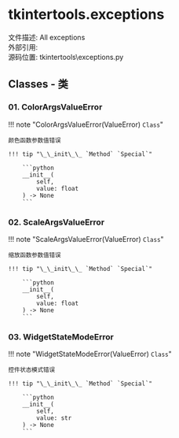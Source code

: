 tkintertools.exceptions
===

文件描述: All exceptions  
外部引用:   
源码位置: tkintertools\exceptions.py

Classes - 类
---

### 01. ColorArgsValueError

!!! note "ColorArgsValueError(ValueError) `Class`"

    颜色函数参数值错误

    !!! tip "\_\_init\_\_ `Method` `Special`"

        ```python
        __init__(
            self,
            value: float
        ) -> None
        ```


### 02. ScaleArgsValueError

!!! note "ScaleArgsValueError(ValueError) `Class`"

    缩放函数参数值错误

    !!! tip "\_\_init\_\_ `Method` `Special`"

        ```python
        __init__(
            self,
            value: float
        ) -> None
        ```


### 03. WidgetStateModeError

!!! note "WidgetStateModeError(ValueError) `Class`"

    控件状态模式错误

    !!! tip "\_\_init\_\_ `Method` `Special`"

        ```python
        __init__(
            self,
            value: str
        ) -> None
        ```


